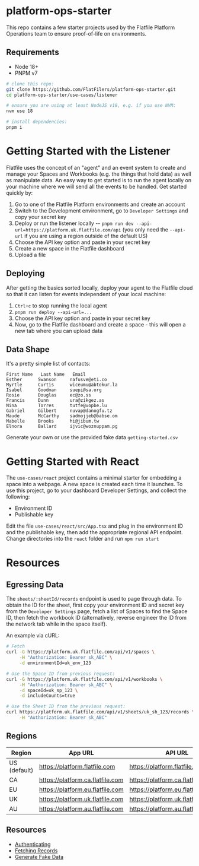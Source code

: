 # platform-ops-starter
This repo contains a few starter projects used by the Flatfile Platform Operations team to ensure proof-of-life on environments. 

## Requirements
- Node 18+
- PNPM v7

```bash
# clone this repo:
git clone https://github.com/FlatFilers/platform-ops-starter.git
cd platform-ops-starter/use-cases/listener

# ensure you are using at least NodeJS v18, e.g. if you use NVM:
nvm use 18

# install dependencies:
pnpm i
```


# Getting Started with the Listener
Flatfile uses the concept of an "agent" and an event system to create and manage your Spaces and Workbooks (e.g. the things that hold data) as well as manipulate data. An easy way to get started is to run the agent locally on your machine where we will send all the events to be handled. Get started quickly by:
1. Go to one of the Flatfile Platform environments and create an account
1. Switch to the Development environment, go to `Developer Settings` and copy your secret key
1. Deploy or run the listener locally -- `pnpm run dev --api-url=https://platform.uk.flatfile.com/api` (you only need the `--api-url` if you are using a region outside of the default US)
1. Choose the API key option and paste in your secret key 
1. Create a new space in the Flatfile dashboard
1. Upload a file

## Deploying 
After getting the basics sorted locally, deploy your agent to the Flatfile cloud so that it can listen for events independent of your local machine:
1. `Ctrl+c` to stop running the local agent
1. `pnpm run deploy --api-url=...`
1. Choose the API key option and paste in your secret key 
1. Now, go to the Flatfile dashboard and create a space - this will open a new tab where you can upload data

## Data Shape
It's a pretty simple list of contacts: 
```
First Name   Last Name   Email
Esther      Swanson     nafusve@eti.co
Myrtle      Curtis      wiceumu@abtokur.la
Isabel      Goodman     suepi@sa.org
Rosie       Douglas     ec@zo.ss
Francis     Dunn        ura@zikgez.as
Nina        Torres      tutfe@vopbe.lu
Gabriel     Gilbert     nuvap@danogfu.tz
Maude       McCarthy    sadmojjeb@babse.om
Mabelle     Brooks      hi@jibum.tw
Elnora      Ballard     ijvic@woznuppam.pg
```

Generate your own or use the provided fake data `getting-started.csv`

# Getting Started with React
The `use-cases/react` project contains a minimal starter for embedding a space into a webpage. A new space is created each time it launches. To use this project, go to your dashboard Developer Settings, and collect the following:
- Environment ID
- Publishable key

Edit the file `use-cases/react/src/App.tsx` and plug in the environment ID and the publishable key, then add the appropriate regional API endpoint. Change directories into the `react` folder and run `npm run start`

# Resources

## Egressing Data
The `sheets/:sheetId/records` endpoint is used to page through data. To obtain the ID for the sheet, first copy your environment ID and secret key from the `Developer Settings` page, fetch a list of Spaces to find the Space ID, then fetch the workbook ID (alternatively, reverse engineer the ID from the network tab while in the space itself). 

An example via cURL:
```bash
# Fetch 
curl -G https://platform.uk.flatfile.com/api/v1/spaces \
     -H "Authorization: Bearer sk_ABC" \
     -d environmentId=uk_env_123

# Use the Space ID from previous request:
curl -G https://platform.uk.flatfile.com/api/v1/workbooks \
     -H "Authorization: Bearer sk_ABC" \
     -d spaceId=uk_sp_123 \
     -d includeCounts=true

# Use the Sheet ID from the previous request:
curl https://platform.uk.flatfile.com/api/v1/sheets/uk_sh_123/records \
     -H "Authorization: Bearer sk_ABC"
```

## Regions
| Region | App URL | API URL |
| ------ | ------- | ------- |
| US (default) | https://platform.flatfile.com | https://platform.flatfile.com/api |
| CA     | https://platform.ca.flatfile.com | https://platform.ca.flatfile.com/api |
| EU     | https://platform.eu.flatfile.com | https://platform.eu.flatfile.com/api |
| UK     | https://platform.uk.flatfile.com | https://platform.uk.flatfile.com/api |
| AU     | https://platform.au.flatfile.com | https://platform.au.flatfile.com/api |

## Resources
- [Authenticating](https://flatfile.com/docs/developer-tools/security/authentication)
- [Fetching Records](https://reference.flatfile.com/api-reference/records/get)
- [Generate Fake Data](https://www.mockaroo.com/)
